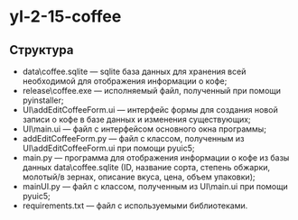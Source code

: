 # yl-2-15-coffee

## Структура
- data\coffee.sqlite — sqlite база данных для хранения всей необходимой для отображения информации о кофе;
- release\coffee.exe — исполняемый файл, полученный при помощи pyinstaller;
- UI\addEditCoffeeForm.ui — интерфейс формы для создания новой записи о кофе в базе данных и изменения существующих;
- UI\main.ui — файл с интерфейсом основного окна программы;
- addEditCoffeeForm.py — файл с классом, полученным из UI\addEditCoffeeForm.ui при помощи pyuic5;
- main.py — программа для отображения информации о кофе из базы данных data\coffee.sqlite (ID, название сорта, степень обжарки, молотый/в зернах, описание вкуса, цена, объем упаковки);
- mainUI.py — файл с классом, полученным из UI\main.ui при помощи pyuic5;
- requirements.txt — файл с используемыми библиотеками.
